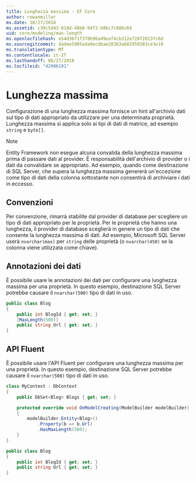 ```yaml
---
title: Lunghezza massima - EF Core
author: rowanmiller
ms.date: 10/27/2016
ms.assetid: c39c5d43-018d-48b8-94f2-b8bc7c686c69
uid: core/modeling/max-length
ms.openlocfilehash: e54d3671f378b96a49eaf4cb312e72072813fc6d
ms.sourcegitcommit: dadee5905ada9ecdbae28363a682950383ce3e10
ms.translationtype: MT
ms.contentlocale: it-IT
ms.lasthandoff: 08/27/2018
ms.locfileid: "42996191"
---
```

# <a name="maximum-length"></a>Lunghezza massima

Configurazione di una lunghezza massima fornisce un hint all'archivio dati sul tipo di dati appropriato da utilizzare per una determinata proprietà. Lunghezza massima si applica solo ai tipi di dati di matrice, ad esempio `string` e `byte[]`.

> [!NOTE]  
> Entity Framework non esegue alcuna convalida della lunghezza massima prima di passare dati al provider. È responsabilità dell'archivio di provider o i dati da convalidare se appropriato. Ad esempio, quando come destinazione di SQL Server, che supera la lunghezza massima genererà un'eccezione come tipo di dati della colonna sottostante non consentirà di archiviare i dati in eccesso.

## <a name="conventions"></a>Convenzioni

Per convenzione, rimarrà stabilite dal provider di database per scegliere un tipo di dati appropriato per le proprietà. Per le proprietà che hanno una lunghezza, il provider di database sceglierà in genere un tipo di dati che consente la lunghezza massima di dati. Ad esempio, Microsoft SQL Server userà `nvarchar(max)` per `string` delle proprietà (o `nvarchar(450)` se la colonna viene utilizzata come chiave).

## <a name="data-annotations"></a>Annotazioni dei dati

È possibile usare le annotazioni dei dati per configurare una lunghezza massima per una proprietà. In questo esempio, destinazione SQL Server potrebbe causare il `nvarchar(500)` tipo di dati in uso.

<!-- [!code-csharp[Main](samples/core/Modeling/DataAnnotations/Samples/MaxLength.cs?highlight=4)] -->
``` csharp
public class Blog
{
    public int BlogId { get; set; }
    [MaxLength(500)]
    public string Url { get; set; }
}
```

## <a name="fluent-api"></a>API Fluent

È possibile usare l'API Fluent per configurare una lunghezza massima per una proprietà. In questo esempio, destinazione SQL Server potrebbe causare il `nvarchar(500)` tipo di dati in uso.

<!-- [!code-csharp[Main](samples/core/Modeling/FluentAPI/Samples/MaxLength.cs?highlight=7,8,9)] -->
``` csharp
class MyContext : DbContext
{
    public DbSet<Blog> Blogs { get; set; }

    protected override void OnModelCreating(ModelBuilder modelBuilder)
    {
        modelBuilder.Entity<Blog>()
            .Property(b => b.Url)
            .HasMaxLength(500);
    }
}

public class Blog
{
    public int BlogId { get; set; }
    public string Url { get; set; }
}
```
